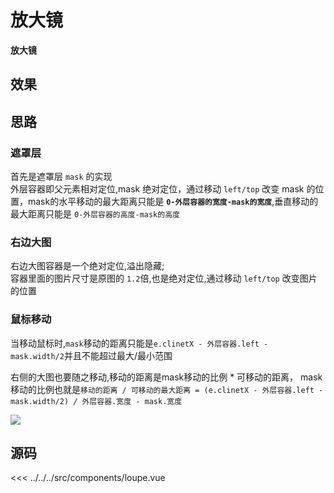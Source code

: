 # 放大镜
**放大镜**
## 效果
<loupe/>
<script setup>
import loupe from '../../../src/components/loupe.vue'
</script>

## 思路
### 遮罩层
 首先是遮罩层 `mask` 的实现  
 外层容器即父元素相对定位,mask 绝对定位，通过移动 `left/top` 改变 mask 的位置，mask的水平移动的最大距离只能是 <green>**`0-外层容器的宽度-mask的宽度`**</green>,垂直移动的最大距离只能是 <green>`0-外层容器的高度-mask的高度`</green>

### 右边大图
右边大图容器是一个绝对定位,溢出隐藏;  
容器里面的图片尺寸是原图的 `1.2`倍,也是绝对定位,通过移动 `left/top` 改变图片的位置

### 鼠标移动
当移动鼠标时,`mask`移动的距离只能是`e.clinetX - 外层容器.left - mask.width/2`并且不能超过最大/最小范围

右侧的大图也要随之移动,移动的距离是mask移动的比例 * 可移动的距离，
mask移动的比例也就是`移动的距离 / 可移动的最大距离 = (e.clinetX - 外层容器.left - mask.width/2) / 外层容器.宽度 - mask.宽度`

<img src="img/loupe.png"/>

## 源码
 <<< ../../../src/components/loupe.vue